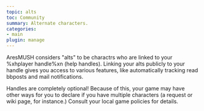 ```yaml
---
topic: alts
toc: Community
summary: Alternate characters.
categories:
- main
plugin: manage
---
```

AresMUSH considers "alts" to be charactrs who are linked to your %xhplayer handle%xn (help handles).   Linking your alts publicly to your handle gives you access to various features, like automatically tracking read	bbposts	and mail notifications.

Handles are completely optional!  Because of this, your game may have other ways for you to declare if you have multiple characters (a request or wiki page, for instance.)  Consult your local game policies for details.